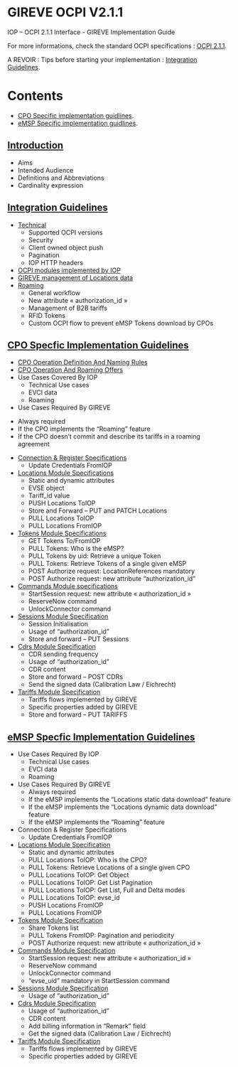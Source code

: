 # GIREVE OCPI V2.1.1
IOP – OCPI 2.1.1 Interface - GIREVE Implementation Guide

For more informations, check the standard OCPI specifications : [OCPI 2.1.1](https://github.com/ocpi/ocpi/tree/release-2.1.1-bugfixes#contents).

A REVOIR : Tips before starting your implementation : [Integration Guidelines](integration_guidelines.md).

# Contents
- [CPO Specific implementation guidlines](cpo_edits.md).
- [eMSP Specific implementation guidlines](emsp_edits.md).

## [Introduction](introduction.md)
*  Aims
*  Intended Audience
*  Definitions and Abbreviations
*  Cardinality expression
  
## [ Integration Guidelines](integration_guidelines.md)
* [Technical](integration_guidelines.md#technical)
  - Supported OCPI versions
  - Security
  - Client owned object push
  - Pagination
  - IOP HTTP headers
* [OCPI modules implemented by IOP](integration_guidelines.md#ocpi-modules-implemented-by-iop)
* [GIREVE management of Locations data](integration_guidelines.md#gireve-management-of-locations-data)
* [Roaming](integration_guidelines.md#roaming)
  - General workflow
  - New attribute « authorization_id »
  - Management of B2B tariffs
  - RFID Tokens
  - Custom OCPI flow to prevent eMSP Tokens download by CPOs

## [CPO Specfic Implementation Guidelines](cpo_edits.md)
* [CPO Operation Definition And Naming Rules](cpo_registration.md/#31-cpo-operation-definition-and-naming-rules)
* [CPO Operation And Roaming Offers](cpo_registration.md/#32cpo-operation-and-roaming-offers)
* Use Cases Covered By IOP
  - Technical Use cases
  - EVCI data
  - Roaming
*  Use Cases Required By GIREVE
  - Always required
  - If the CPO implements the “Roaming” feature
  - If the CPO doesn’t commit and describe its tariffs in a roaming agreement
* [Connection & Register Specifications](cpo_registration.md)
  - Update Credentials FromIOP
* [Locations Module Specifications](cpo_locations.md)
  - Static and dynamic attributes
  - EVSE object
  - Tariff_id value
  - PUSH Locations ToIOP
  - Store and Forward – PUT and PATCH Locations
  - PULL Locations ToIOP
  - PULL Locations FromIOP
* [Tokens Module Specifications](cpo_tokens.md)
  - GET Tokens To/FromIOP
  - PULL Tokens: Who is the eMSP?
  - PULL Tokens by uid: Retrieve a unique Token
  - PULL Tokens: Retrieve Tokens of a single given eMSP
  - POST Authorize request: LocationReferences mandatory
  - POST Authorize request: new attribute “authorization_id”
* [Commands Module specifications](cpo_commands.md)
  - StartSession request: new attribute « authorization_id »
  - ReserveNow command
  - UnlockConnector command
* [Sessions Module Specification](cpo_sessions.md)
  - Session Initialisation
  - Usage of “authorization_id”
  - Store and forward – PUT Sessions
* [Cdrs Module Specification](cpo_cdrs.md)
  - CDR sending frequency
  - Usage of “authorization_id”
  - CDR content
  - Store and forward – POST CDRs
  - Send the signed data (Calibration Law / Eichrecht)
* [Tariffs Module Specification](cpo_tariffs.md)
  - Tariffs flows implemented by GIREVE
  - Specific properties added by GIREVE
  - Store and forward – PUT TARIFFS


## [eMSP Specfic Implementation Guidelines](emsp_edits.md)
* Use Cases Required By IOP
  - Technical Use cases
  - EVCI data
  - Roaming
* Use Cases Required By GIREVE
  - Always required
  - If the eMSP implements the “Locations static data download” feature
  - If the eMSP implements the “Locations dynamic data download” feature
  - If the eMSP implements the “Roaming” feature
* Connection & Register Specifications
  - Update Credentials FromIOP
* [Locations Module Specification](emsp_locations.md)
  - Static and dynamic attributes
  - PULL Locations ToIOP: Who is the CPO?
  - PULL Tokens: Retrieve Locations of a single given CPO
  - PULL Locations ToIOP: Get Object
  - PULL Locations ToIOP: Get List Pagination
  - PULL Locations ToIOP: Get List, Full and Delta modes
  - PULL Locations ToIOP: evse_id
  - PUSH Locations FromIOP
  - PULL Locations FromIOP
* [Tokens Module Specification](emsp_tokens.md)
  - Share Tokens list
  - PULL Tokens FromIOP: Pagination and periodicity
  - POST Authorize request: new attribute « authorization_id »
* [Commands Module Specification](emsp_commands.md)
  - StartSession request: new attribute « authorization_id »
  - ReserveNow command
  - UnlockConnector command
  - “evse_uid” mandatory in StartSession command
* [Sessions Module Specification](emsp_sessions.md)
  - Usage of “authorization_id”
* [Cdrs Module Specification](emsp_cdrs.md)
  - Usage of “authorization_id”
  - CDR content
  - Add billing information in “Remark” field
  - Get the signed data (Calibration Law / Eichrecht)
* [Tariffs Module Specification](emsp_tariffs.md)
  - Tariffs flows implemented by GIREVE
  - Specific properties added by GIREVE



